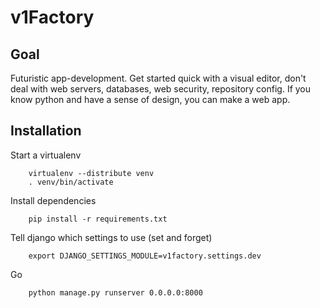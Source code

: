 v1Factory
=========

Goal
----

Futuristic app-development. Get started quick with a visual editor,
don't deal with web servers, databases, web security, repository config.
If you know python and have a sense of design, you can make a web app.

Installation
------------

Start a virtualenv
```
    virtualenv --distribute venv
    . venv/bin/activate
```

Install dependencies
```
    pip install -r requirements.txt
```

Tell django which settings to use (set and forget)
```
    export DJANGO_SETTINGS_MODULE=v1factory.settings.dev
```

Go
```
    python manage.py runserver 0.0.0.0:8000
```
